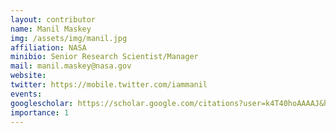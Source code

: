 ```yaml
---
layout: contributor
name: Manil Maskey
img: /assets/img/manil.jpg
affiliation: NASA
minibio: Senior Research Scientist/Manager
mail: manil.maskey@nasa.gov
website:
twitter: https://mobile.twitter.com/iammanil
events: 
googlescholar: https://scholar.google.com/citations?user=k4T40hoAAAAJ&hl=en
importance: 1
---
```


